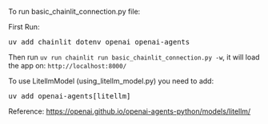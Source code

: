 To run basic_chainlit_connection.py file:

First Run:

<pre>
uv add chainlit dotenv openai openai-agents
</pre>

Then run `uv run chainlit run basic_chainlit_connection.py -w`, it will load the app on: `http://localhost:8000/`

To use LitellmModel (using_litellm_model.py) you need to add:

<pre>
uv add openai-agents[litellm]
</pre>

Reference: 
https://openai.github.io/openai-agents-python/models/litellm/ 
